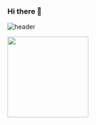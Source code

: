 ### Hi there 👋

![header](https://capsule-render.vercel.app/api?type=waving&color=random&height=300&section=header&text=ParkSungHyun&fontSize=80)

  <img  height="182em" src="https://github-readme-stats.vercel.app/api/top-langs/?username=Cjsghkd&layout=compact&langs_count=6"/>  
